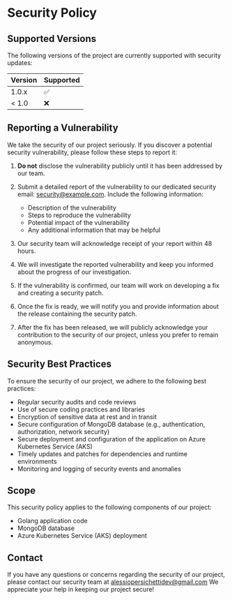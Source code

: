 # Security Policy

## Supported Versions

The following versions of the project are currently supported with security updates:

| Version | Supported          |
| ------- | ------------------ |
| 1.0.x   | :white_check_mark: |
| < 1.0   | :x:                |

## Reporting a Vulnerability

We take the security of our project seriously. If you discover a potential security vulnerability, please follow these steps to report it:

1. **Do not** disclose the vulnerability publicly until it has been addressed by our team.

2. Submit a detailed report of the vulnerability to our dedicated security email: security@example.com. Include the following information:
   - Description of the vulnerability
   - Steps to reproduce the vulnerability
   - Potential impact of the vulnerability
   - Any additional information that may be helpful

3. Our security team will acknowledge receipt of your report within 48 hours.

4. We will investigate the reported vulnerability and keep you informed about the progress of our investigation.

5. If the vulnerability is confirmed, our team will work on developing a fix and creating a security patch.

6. Once the fix is ready, we will notify you and provide information about the release containing the security patch.

7. After the fix has been released, we will publicly acknowledge your contribution to the security of our project, unless you prefer to remain anonymous.

## Security Best Practices

To ensure the security of our project, we adhere to the following best practices:

- Regular security audits and code reviews
- Use of secure coding practices and libraries
- Encryption of sensitive data at rest and in transit
- Secure configuration of MongoDB database (e.g., authentication, authorization, network security)
- Secure deployment and configuration of the application on Azure Kubernetes Service (AKS)
- Timely updates and patches for dependencies and runtime environments
- Monitoring and logging of security events and anomalies

## Scope

This security policy applies to the following components of our project:

- Golang application code
- MongoDB database
- Azure Kubernetes Service (AKS) deployment

## Contact

If you have any questions or concerns regarding the security of our project, please contact our security team at alessiopersichettidev@gmail.com
We appreciate your help in keeping our project secure!
